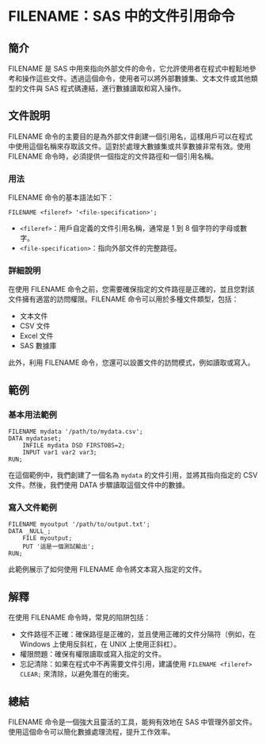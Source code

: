 <!--
Meta Description: # FILENAME：SAS 中的文件引用命令 ## 簡介 FILENAME 是 SAS 中用來指向外部文件的命令，它允許使用者在程式中輕鬆地參考和操作這些文件。透過這個命令，使用者可以將外部數據集、文本文件或其他類型的文件與 SAS 程式碼連結，進行數據讀取和寫入操作。 ## 文件說明 FILEN...
Meta Keywords: filename, sas, mydata, fileref, file
-->

# FILENAME：SAS 中的文件引用命令

## 簡介
FILENAME 是 SAS 中用來指向外部文件的命令，它允許使用者在程式中輕鬆地參考和操作這些文件。透過這個命令，使用者可以將外部數據集、文本文件或其他類型的文件與 SAS 程式碼連結，進行數據讀取和寫入操作。

## 文件說明
FILENAME 命令的主要目的是為外部文件創建一個引用名，這樣用戶可以在程式中使用這個名稱來存取該文件。這對於處理大數據集或共享數據非常有效。使用 FILENAME 命令時，必須提供一個指定的文件路徑和一個引用名稱。

### 用法
FILENAME 命令的基本語法如下：
```sas
FILENAME <fileref> '<file-specification>';
```
- `<fileref>`：用戶自定義的文件引用名稱，通常是 1 到 8 個字符的字母或數字。
- `<file-specification>`：指向外部文件的完整路徑。

### 詳細說明
在使用 FILENAME 命令之前，您需要確保指定的文件路徑是正確的，並且您對該文件擁有適當的訪問權限。FILENAME 命令可以用於多種文件類型，包括：
- 文本文件
- CSV 文件
- Excel 文件
- SAS 數據庫

此外，利用 FILENAME 命令，您還可以設置文件的訪問模式，例如讀取或寫入。

## 範例
### 基本用法範例
```sas
FILENAME mydata '/path/to/mydata.csv';
DATA mydataset;
    INFILE mydata DSD FIRSTOBS=2;
    INPUT var1 var2 var3;
RUN;
```
在這個範例中，我們創建了一個名為 `mydata` 的文件引用，並將其指向指定的 CSV 文件。然後，我們使用 DATA 步驟讀取這個文件中的數據。

### 寫入文件範例
```sas
FILENAME myoutput '/path/to/output.txt';
DATA _NULL_;
    FILE myoutput;
    PUT '這是一個測試輸出';
RUN;
```
此範例展示了如何使用 FILENAME 命令將文本寫入指定的文件。

## 解釋
在使用 FILENAME 命令時，常見的陷阱包括：
- 文件路徑不正確：確保路徑是正確的，並且使用正確的文件分隔符（例如，在 Windows 上使用反斜杠，在 UNIX 上使用正斜杠）。
- 權限問題：確保有權限讀取或寫入指定的文件。
- 忘記清除：如果在程式中不再需要文件引用，建議使用 `FILENAME <fileref> CLEAR;` 來清除，以避免潛在的衝突。

## 總結
FILENAME 命令是一個強大且靈活的工具，能夠有效地在 SAS 中管理外部文件。使用這個命令可以簡化數據處理流程，提升工作效率。